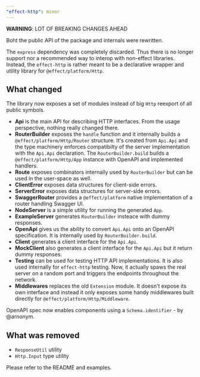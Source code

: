 ```yaml
---
"effect-http": minor
---
```


**WARNING**: LOT OF BREAKING CHANGES AHEAD

Boht the public API of the package and internals were rewritten.

The `express` dependency was completely discarded. Thus there is no longer support nor
a recommended way to interop with non-effect libraries. Instead, the `effect-http` is
rather meant to be a declarative wrapper and utility library for `@effect/platform/Http`.

## What changed

The library now exposes a set of modules instead of big `Http` reexport of all public
symbols.

- **Api** is the main API for describing HTTP interfaces. From the usage perspective, nothing 
  really changed there.
- **RouterBuilder** exposes the `handle` function and it internally builds a `@effect/platform/Http/Router`
  structure. It's created from `Api.Api` and the type machinery enforces compatibilty of the
  server implementation with the `Api.Api` declaration. The `RouterBuilder.build` builds a
  `@effect/platform/Http/App` instance with OpenAPI and implemented handlers.
- **Route** exposes combinators internally used by `RouterBuilder` but can be used in the
  user-space as well.
- **ClientError** exposes data structures for client-side errors.
- **ServerError** exposes data structures for server-side errors.
- **SwaggerRouter** provides a `@effect/platform` native implementation of a router handling Swagger UI.
- **NodeServer** is a simple utility for running the generated `App`.
- **ExampleServer** generates `RouterBuilder` insteace with dummy responses.
- **OpenApi** gives us the ability to convert `Api.Api` onto an OpenAPI specification. It
  is internally used by `RouterBuilder.build`.
- **Client** generates a client interface for the `Api.Api`.
- **MockClient** also generates a client interface for the `Api.Api` but it return dummy responses.
- **Testing** can be used for testing HTTP API implementations. It is also used internally for `effect-http`
  testing. Now, it actually spaws the real server on a random port and triggers the endpoints throughout
  the network.
- **Middlewares** replaces the old `Extension` module. It doesn't expose its own interface and instead
  it only exposes some handy middlewares built directly for `@effect/platform/Http/Middleware`.

OpenAPI spec now enables components using a `Schema.identifier` - by @arnonym.

## What was removed

- `ResponseUtil` utility
- `Http.Input` type utility

Please refer to the README and examples.
